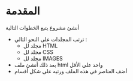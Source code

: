 # المقدمة 
 أنشئ مشروع يتبع الخطوات التالية 
- ترتب المجلدات على النحو التالي :
    -  مجلد لل HTML
    -  مجلد لل CSS
    -  مجلد لل IMAGES
-  بعد ذلك أنشئ ملف html واحد على الأقل
- أضف العناصر في هذه الملف ورتبه على شكل أقسام 